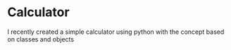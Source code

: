 # Calculator
I recently created a simple calculator using python with the concept based on classes and objects
